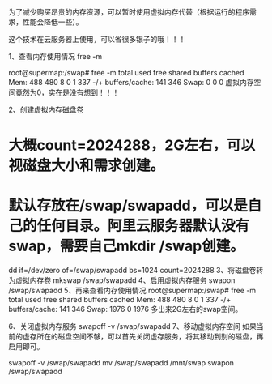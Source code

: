 为了减少购买昂贵的内存资源，可以暂时使用虚拟内存代替（根据运行的程序需求，性能会降低一些）。

这个技术在云服务器上使用，可以省很多银子的哦！！！

1、查看内存使用情况
free -m

root@supermap:/swap# free -m
             total       used       free     shared    buffers     cached
Mem:           488        480          8          0          1        337
-/+ buffers/cache:        141        346
Swap:         0          0       0
虚拟内存空间竟然为0，实在是没有想到！！！

2、创建虚拟内存磁盘卷
# 大概count=2024288，2G左右，可以视磁盘大小和需求创建。
# 默认存放在/swap/swapadd，可以是自己的任何目录。阿里云服务器默认没有swap，需要自己mkdir /swap创建。
dd if=/dev/zero of=/swap/swapadd bs=1024 count=2024288
3、将磁盘卷转为虚拟内存卷
mkswap /swap/swapadd
4、启用虚拟内存服务
swapon /swap/swapadd
5、再来查看内存使用情况
root@supermap:/swap# free -m
             total       used       free     shared    buffers     cached
Mem:           488        480          8          0          1        337
-/+ buffers/cache:        141        346
Swap:         1976          0       1976
多出来2G左右的swap空间。

6、关闭虚拟内存服务
swapoff -v /swap/swapadd
7、移动虚拟内存空间
如果当前的虚存所在的磁盘空间不够，可以首先关闭虚存服务，将其移动到别的磁盘，再启用即可。

swapoff -v /swap/swapadd
mv /swap/swapadd /mnt/swap
swapon /swap/swapadd
